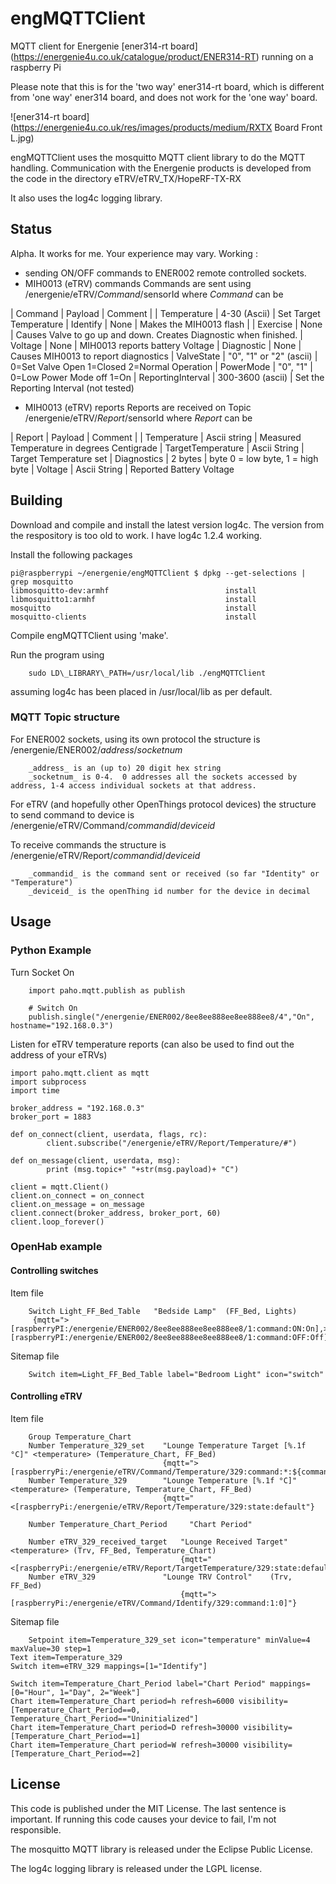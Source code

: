 # engMQTTClient
MQTT client for Energenie [ener314-rt board] (https://energenie4u.co.uk/catalogue/product/ENER314-RT) running on a raspberry Pi

Please note that this is for the 'two way' ener314-rt board, which is different from 'one way' ener314 board, and does not work for the 'one way' board.

![ener314-rt board] (https://energenie4u.co.uk/res/images/products/medium/RXTX Board Front L.jpg)

engMQTTClient uses the mosquitto MQTT client library to do the MQTT handling.  Communication with the Energenie products is developed from the code in  the directory eTRV/eTRV\_TX/HopeRF-TX-RX

It also uses the log4c logging library.

## Status
Alpha.  It works for me. Your experience may vary.
Working : 
* sending ON/OFF commands to ENER002 remote controlled sockets.
* MIH0013 (eTRV) commands 
Commands are sent using /energenie/eTRV/_Command_/sensorId
where _Command_ can be

| Command | Payload | Comment |
| Temperature | 4-30 (Ascii) | Set Target Temperature
| Identify | None     | Makes the MIH0013 flash |
| Exercise | None     | Causes Valve to go up and down.  Creates Diagnostic when finished.
| Voltage  | None     | MIH0013 reports battery Voltage
| Diagnostic | None   | Causes MIH0013 to report diagnostics
| ValveState | "0", "1" or "2" (ascii) | 0=Set Valve Open 1=Closed 2=Normal Operation
| PowerMode  | "0", "1" | 0=Low Power Mode off 1=On
| ReportingInterval | 300-3600 (ascii) | Set the Reporting Interval (not tested)

* MIH0013 (eTRV) reports
Reports are received on Topic /energenie/eTRV/_Report_/sensorId
where _Report_ can be

| Report | Payload | Comment |
| Temperature | Ascii string | Measured Temperature in degrees Centigrade
| TargetTemperature | Ascii String | Target Temperature set
| Diagnostics | 2 bytes | byte 0 = low byte, 1 = high byte
| Voltage | Ascii String | Reported Battery Voltage

## Building

Download and compile and install the latest version log4c.  The version from the respository is too old to work.  I have log4c 1.2.4 working.

Install the following packages

	pi@raspberrypi ~/energenie/engMQTTClient $ dpkg --get-selections | grep mosquitto
	libmosquitto-dev:armhf                          install
	libmosquitto1:armhf                             install
	mosquitto                                       install
	mosquitto-clients                               install


Compile engMQTTClient using 'make'.

Run the program using

        sudo LD\_LIBRARY\_PATH=/usr/local/lib ./engMQTTClient

assuming log4c has been placed in /usr/local/lib as per default.

### MQTT Topic structure

For ENER002 sockets, using its own protocol the structure is
        /energenie/ENER002/_address_/_socketnum_

        _address_ is an (up to) 20 digit hex string 
        _socketnum_ is 0-4.  0 addresses all the sockets accessed by address, 1-4 access individual sockets at that address.

For eTRV (and hopefully other OpenThings protocol devices) the structure to send command to device is
        /energenie/eTRV/Command/_commandid_/_deviceid_

To receive commands the structure is
        /energenie/eTRV/Report/_commandid_/_deviceid_

        _commandid_ is the command sent or received (so far "Identity" or "Temperature")
        _deviceid_ is the openThing id number for the device in decimal
        
## Usage

### Python Example

Turn Socket On

        import paho.mqtt.publish as publish

        # Switch On
        publish.single("/energenie/ENER002/8ee8ee888ee8ee888ee8/4","On", hostname="192.168.0.3")
        
Listen for eTRV temperature reports (can also be used to find out the address of your eTRVs)

	import paho.mqtt.client as mqtt
	import subprocess
	import time

	broker_address = "192.168.0.3"
	broker_port = 1883

	def on_connect(client, userdata, flags, rc):
    		client.subscribe("/energenie/eTRV/Report/Temperature/#")

	def on_message(client, userdata, msg):
    		print (msg.topic+" "+str(msg.payload)+ "C")

	client = mqtt.Client()
	client.on_connect = on_connect
	client.on_message = on_message
	client.connect(broker_address, broker_port, 60)
	client.loop_forever()


	
### OpenHab example

#### Controlling switches

Item file

        Switch Light_FF_Bed_Table 	"Bedside Lamp" 	(FF_Bed, Lights)
         {mqtt=">[raspberryPI:/energenie/ENER002/8ee8ee888ee8ee888ee8/1:command:ON:On],>[raspberryPI:/energenie/ENER002/8ee8ee888ee8ee888ee8/1:command:OFF:Off]"}

Sitemap file
        
        Switch item=Light_FF_Bed_Table label="Bedroom Light" icon="switch"

#### Controlling eTRV

Item file

        Group Temperature_Chart 
        Number Temperature_329_set    "Lounge Temperature Target [%.1f °C]" <temperature> (Temperature_Chart, FF_Bed)   
                                      {mqtt=">[raspberryPi:/energenie/eTRV/Command/Temperature/329:command:*:${command}]"}
        Number Temperature_329        "Lounge Temperature [%.1f °C]"   <temperature> (Temperature, Temperature_Chart, FF_Bed)
                                      {mqtt="<[raspberryPi:/energenie/eTRV/Report/Temperature/329:state:default"}

        Number Temperature_Chart_Period		"Chart Period"

        Number eTRV_329_received_target   "Lounge Received Target" <temperature> (Trv, FF_Bed, Temperature_Chart)
                                          {mqtt="<[raspberryPi:/energenie/eTRV/Report/TargetTemperature/329:state:default"}
        Number eTRV_329               "Lounge TRV Control"    (Trv, FF_Bed)
                                          {mqtt=">[raspberryPi:/energenie/eTRV/Command/Identify/329:command:1:0]"}
                                          
Sitemap file

        Setpoint item=Temperature_329_set icon="temperature" minValue=4 maxValue=30 step=1
	Text item=Temperature_329
	Switch item=eTRV_329 mappings=[1="Identify"]
		
	Switch item=Temperature_Chart_Period label="Chart Period" mappings=[0="Hour", 1="Day", 2="Week"]
	Chart item=Temperature_Chart period=h refresh=6000 visibility=[Temperature_Chart_Period==0, Temperature_Chart_Period=="Uninitialized"]
	Chart item=Temperature_Chart period=D refresh=30000 visibility=[Temperature_Chart_Period==1]
	Chart item=Temperature_Chart period=W refresh=30000 visibility=[Temperature_Chart_Period==2]
	

## License
This code is published under the MIT License.  The last sentence is important.  If running this code causes your device to fail, I'm not responsible.

The mosquitto MQTT library is released under the Eclipse Public License.

The log4c logging library is released under the LGPL license.

